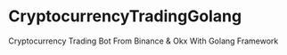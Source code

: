 # CryptocurrencyTradingGolang
Cryptocurrency Trading Bot From Binance &amp; Okx With Golang Framework
